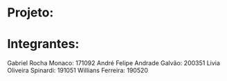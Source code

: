 # Projeto: 

# Integrantes:
Gabriel Rocha Monaco: 171092
André Felipe Andrade Galvão: 200351
Livia Oliveira Spinardi: 191051
Willians Ferreira: 190520